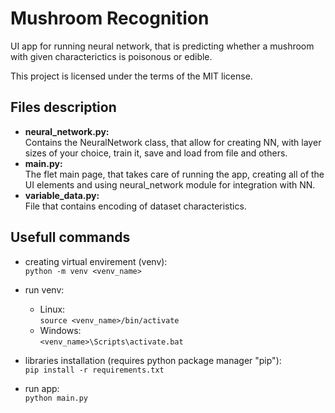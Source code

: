 # Mushroom Recognition

UI app for running neural network, that is predicting whether a  mushroom with given characterictics is poisonous or edible. <br>

This project is licensed under the terms of the MIT license. <br>


## Files description

- **neural_network.py:** <br>
    Contains the NeuralNetwork class, that allow for creating NN, with layer sizes of your choice, train it, save and load from file and others.
- **main.py:** <br>
    The flet main page, that takes care of running the app, creating all of the UI elements and using neural_network module for integration with NN.
- **variable_data.py:** <br>
    File that contains encoding of dataset characteristics.

## Usefull commands

- creating virtual envirement (venv): <br>
    ```python -m venv <venv_name>```

- run venv:<br>
    - Linux: <br>
        ```source <venv_name>/bin/activate```<br> 
    - Windows: <br>
        ```<venv_name>\Scripts\activate.bat```

- libraries installation (requires python package manager "pip"): <br>
    ```pip install -r requirements.txt```

 - run app: <br>
    ```python main.py```

